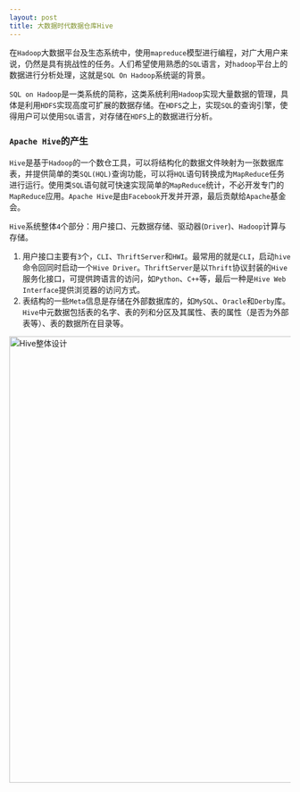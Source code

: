 ```yaml
---
layout: post
title: 大数据时代数据仓库Hive
---
```

在`Hadoop`大数据平台及生态系统中，使用`mapreduce`模型进行编程，对广大用户来说，仍然是具有挑战性的任务。人们希望使用熟悉的`SQL`语言，对`hadoop`平台上的数据进行分析处理，这就是`SQL On Hadoop`系统诞的背景。

`SQL on Hadoop`是一类系统的简称，这类系统利用`Hadoop`实现大量数据的管理，具体是利用`HDFS`实现高度可扩展的数据存储。在`HDFS`之上，实现`SQL`的查询引擎，使得用户可以使用`SQL`语言，对存储在`HDFS`上的数据进行分析。

### `Apache Hive`的产生
`Hive`是基于`Hadoop`的一个数仓工具，可以将结构化的数据文件映射为一张数据库表，并提供简单的类`SQL(HQL)`查询功能，可以将`HQL`语句转换成为`MapReduce`任务进行运行。使用类`SQL`语句就可快速实现简单的`MapReduce`统计，不必开发专门的`MapReduce`应用。`Apache Hive`是由`Facebook`开发并开源，最后贡献给`Apache`基金会。

`Hive`系统整体`4`个部分：用户接口、元数据存储、驱动器(`Driver`)、`Hadoop`计算与存储。
<!-- more -->
1. 用户接口主要有`3`个，`CLI`、`ThriftServer`和`HWI`。最常用的就是`CLI`，启动`hive`命令回同时启动一个`Hive Driver`。`ThriftServer`是以`Thrift`协议封装的`Hive`服务化接口，可提供跨语言的访问，如`Python`、`C++`等，最后一种是`Hive Web Interface`提供浏览器的访问方式。
2. 表结构的一些`Meta`信息是存储在外部数据库的，如`MySQL`、`Oracle`和`Derby`库。`Hive`中元数据包括表的名字、表的列和分区及其属性、表的属性（是否为外部表等）、表的数据所在目录等。

<img src="../../../../resource/2022/hive/hive_architecture.jpg" width="800" alt="Hive整体设计"/>
